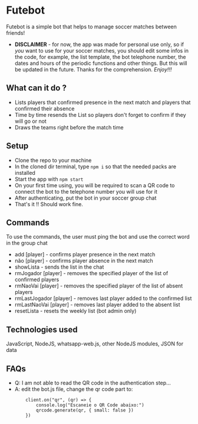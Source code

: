 # Futebot

Futebot is a simple bot that helps to manage soccer matches between friends!

- **DISCLAIMER** - for now, the app was made for personal use only, so if _you_ want to use for your soccer matches, you should edit some infos in the code, for example, the list template, the bot telephone number, the dates and hours of the periodic functions and other things. But this will be updated in the future. Thanks for the comprehension. _Enjoy!!!_


## What can it do ?

- Lists players that confirmed presence in the next match and players that confirmed their absence
- Time by time resends the List so players don't forget to confirm if they will go or not
- Draws the teams right before the match time

## Setup

- Clone the repo to your machine
- In the cloned dir terminal, type  `npm i`  so that the needed packs are installed
- Start the app with  `npm start`
- On your first time using, you will be required to scan a QR code to connect the bot to the telephone number you will use for it
- After authenticating, put the bot in your soccer group chat
- That's it !! Should work fine.

## Commands

To use the commands, the user must ping the bot and use the correct word in the group chat

- add [player] - confirms player presence in the next match
- não [player] - confirms player absence in the next match
- showLista - sends the list in the chat
- rmJogador [player] - removes the specified player of the list of confirmed players
- rmNaoVai [player] - removes the specified player of the list of absent players
- rmLastJogador [player] - removes last player added to the confirmed list
- rmLastNaoVai [player] - removes last player added to the absent list
- resetLista - resets the weekly list (bot admin only)

## Technologies used

JavaScript, NodeJS, whatsapp-web.js, other NodeJS modules, JSON for data

## FAQs

- Q: I am not able to read the QR code in the authentication step...
- A: edit the bot.js file, change the qr code part to: 
    ```
        client.on("qr", (qr) => {
            console.log("Escaneie o QR Code abaixo:")
            qrcode.generate(qr, { small: false })
        })
    ```